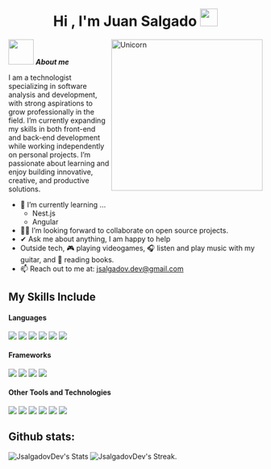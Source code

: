 <h1 align="center"><b>Hi , I'm Juan Salgado </b><img src="https://media.giphy.com/media/hvRJCLFzcasrR4ia7z/giphy.gif" width="35"></h1>
<!--  -->
<img align="right" width=300px alt="Unicorn" src="https://i.gifer.com/origin/c5/c5aac44167895a9390cd2a24ffea6830_w200.webp" />

<img src="https://i.gifer.com/origin/d5/d5b88b45655b89b33ff6d1dc2df982ff_w200.webp" width="50px">&nbsp;***About me***

I am a technologist specializing in software analysis and development, with strong aspirations to grow professionally in the field. I’m currently expanding my skills in both front-end and back-end development while working independently on personal projects. I’m passionate about learning and enjoy building innovative, creative, and productive solutions.

- 🌱 I’m currently learning ...
  - Nest.js
  - Angular
- 🙏🏻​ I’m looking forward to collaborate on open source projects.
- ✔ Ask me about anything, I am happy to help<br>
- Outside tech, 🎮 playing videogames, ​🎧​ listen and play music with my guitar, and 📖 reading books.
- 📫 Reach out to me at: <a href="jsalgadov.dev@gmail.com">jsalgadov.dev@gmail.com</a>

## My Skills Include

<h4> Languages </h4>
<span> 
  <img src="https://img.shields.io/badge/CSS3-1572B6?style=for-the-badge&logo=css3&logoColor=white">
  <img src= "https://img.shields.io/badge/html5-%23E34F26.svg?style=for-the-badge&logo=html5&logoColor=white">
  <img src="https://img.shields.io/badge/JavaScript-F7DF1E?style=for-the-badge&logo=javascript&logoColor=black">
  <img src="https://img.shields.io/badge/php-%23777BB4.svg?style=for-the-badge&logo=php&logoColor=white">
  <img src="https://img.shields.io/badge/python-3670A0?style=for-the-badge&logo=python&logoColor=ffdd54">
  <img src= "https://img.shields.io/badge/typescript-%23007ACC.svg?style=for-the-badge&logo=typescript&logoColor=white">
 

</span>

<h4> Frameworks </h4>
<span> 
  <img src="https://img.shields.io/badge/astro-%232C2052.svg?style=for-the-badge&logo=astro&logoColor=white">
  <img src="https://img.shields.io/badge/django-%23092E20.svg?style=for-the-badge&logo=django&logoColor=white">
  <img src="https://img.shields.io/badge/node.js-6DA55F?style=for-the-badge&logo=node.js&logoColor=white">
  <img src="https://img.shields.io/badge/laravel-%23FF2D20.svg?style=for-the-badge&logo=laravel&logoColor=white">


</span>


<h4> Other Tools and Technologies </h4>
<span>
  <img src="https://img.shields.io/badge/Git-F05032?style=for-the-badge&logo=git&logoColor=white">
  <img src="https://img.shields.io/badge/github-%23121011.svg?style=for-the-badge&logo=github&logoColor=white">
  <img src="https://img.shields.io/badge/Notion-%23000000.svg?style=for-the-badge&logo=notion&logoColor=white">
  <img src="https://img.shields.io/badge/Postman-FF6C37?style=for-the-badge&logo=postman&logoColor=white">
  <img src="https://img.shields.io/badge/MySQL-00000F?style=for-the-badge&logo=mysql&logoColor=white">
  <img src="https://img.shields.io/badge/linkedin-%230077B5.svg?style=for-the-badge&logo=linkedin&logoColor=white">




</span>

<h2>Github stats:</h2> 

![JsalgadovDev's Stats](https://github-readme-stats.vercel.app/api?username=JsalgadovDev&theme=midnight-purple&show_icons=true&hide_border=true&count_private=false)
![JsalgadovDev's Streak](https://github-readme-streak-stats.herokuapp.com/?user=JsalgadovDev&theme=midnight-purple&hide_border=true).
</div>
<!--
**JsalgadovDev/JsalgadovDev** is a ✨ _special_ ✨ repository because its `README.md` (this file) appears on your GitHub profile.

Here are some ideas to get you started:

- 🔭 I’m currently working on ...
- 🌱 I’m currently learning ...
- 👯 I’m looking to collaborate on ...
- 🤔 I’m looking for help with ...
- 💬 Ask me about ...
- 📫 How to reach me: ...
- 😄 Pronouns: ...
- ⚡ Fun fact: ...
-->
